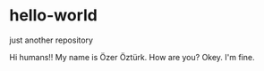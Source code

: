 # hello-world
just another repository

Hi humans!!
My name is Özer Öztürk.
How are you?
Okey. I'm fine.
